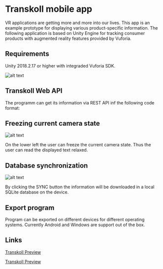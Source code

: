 # Transkoll mobile app

VR applications are getting more and more into our lives. This app is an example prototype for displaying various product-specific information. The following application is based on Unity Engine for tracking consumer products with augmented reality features provided by Vuforia.

## Requirements

Unity 2018.2.17 or higher with integraded Vuforia SDK.


![alt text](https://github.com/julian-martin/transkoll-mobile-app/blob/master/doc/info.png "Example of tracking a product and displaying additional information")

## Transkoll Web API

The programm can get its information via REST API inf the following code format:

## Freezing current camera state

![alt text](https://github.com/julian-martin/transkoll-mobile-app/blob/master/doc/freeze.jpg "Freeze Feature for information")

On the lower left the user can freeze the current camera state. Thus the user can read the displayed text relaxed. 

## Database synchronization

![alt text](https://github.com/julian-martin/transkoll-mobile-app/blob/master/doc/database-sync.jpg "Sync Feature for information")

By clicking the SYNC button the information will be downloaded in a local SQLite database on the device.

## Export program
Program can be exported on different devices for different operating systems. Currently Android and Windows are support out of the box.

## Links

[Transkoll Preview](http://preview.transkolldb.wigital.de/webservice/?key=7PS0r8IHhFNELSlj1xQiT1XXKHhfiV0G&function=product "Products")

[Transkoll Preview](http://preview.transkolldb.wigital.de/webservice/?key=7PS0r8IHhFNELSlj1xQiT1XXKHhfiV0G&function=una "UNA")

